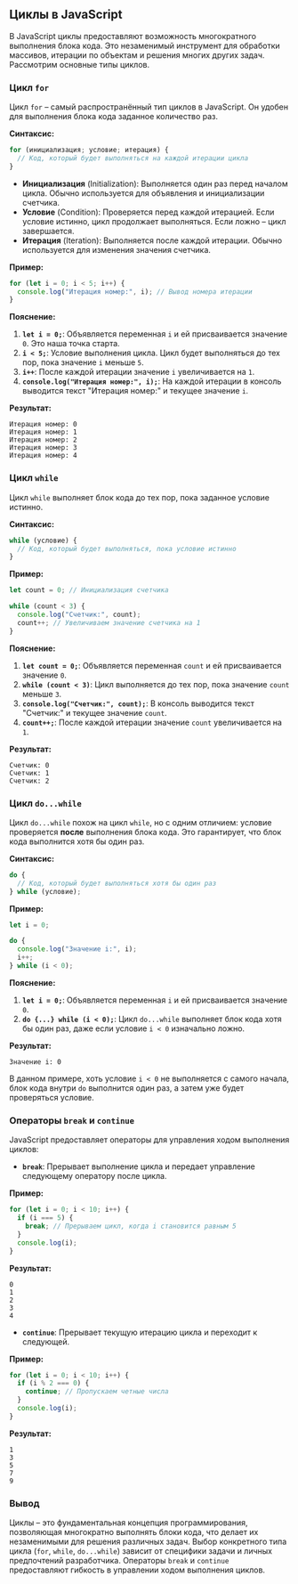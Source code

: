 ## Циклы в JavaScript

В JavaScript циклы предоставляют возможность многократного выполнения блока кода. Это незаменимый инструмент для обработки массивов, итерации по объектам и решения многих других задач. Рассмотрим основные типы циклов.

### Цикл `for`

Цикл `for` – самый распространённый тип циклов в JavaScript. Он удобен для выполнения блока кода заданное количество раз.

**Синтаксис:**

```javascript
for (инициализация; условие; итерация) {
  // Код, который будет выполняться на каждой итерации цикла
}
```

* **Инициализация** (Initialization): Выполняется один раз перед началом цикла. Обычно используется для объявления и инициализации счетчика.
* **Условие** (Condition): Проверяется перед каждой итерацией. Если условие истинно, цикл продолжает выполняться. Если ложно – цикл завершается.
* **Итерация** (Iteration): Выполняется после каждой итерации. Обычно используется для изменения значения счетчика.

**Пример:**

```javascript
for (let i = 0; i < 5; i++) {
  console.log("Итерация номер:", i); // Вывод номера итерации
}
```

**Пояснение:**

1. **`let i = 0;`**: Объявляется переменная `i` и ей присваивается значение `0`. Это наша точка старта.
2. **`i < 5;`**: Условие выполнения цикла. Цикл будет выполняться до тех пор, пока значение `i` меньше `5`.
3. **`i++`**:  После каждой итерации значение `i` увеличивается на `1`.
4. **`console.log("Итерация номер:", i);`**:  На каждой итерации в консоль выводится текст "Итерация номер:" и текущее значение `i`.

**Результат:**

```
Итерация номер: 0
Итерация номер: 1
Итерация номер: 2
Итерация номер: 3
Итерация номер: 4
```

### Цикл `while`

Цикл `while` выполняет блок кода до тех пор, пока заданное условие истинно.

**Синтаксис:**

```javascript
while (условие) {
  // Код, который будет выполняться, пока условие истинно
}
```

**Пример:**

```javascript
let count = 0; // Инициализация счетчика

while (count < 3) {
  console.log("Счетчик:", count); 
  count++; // Увеличиваем значение счетчика на 1
}
```

**Пояснение:**

1. **`let count = 0;`**: Объявляется переменная `count` и ей присваивается значение `0`.
2. **`while (count < 3)`**:  Цикл выполняется до тех пор, пока значение `count` меньше `3`.
3. **`console.log("Счетчик:", count);`**:  В консоль выводится текст "Счетчик:" и текущее значение `count`.
4. **`count++;`**: После каждой итерации значение `count` увеличивается на `1`.

**Результат:**

```
Счетчик: 0
Счетчик: 1
Счетчик: 2
```

### Цикл `do...while`

Цикл `do...while` похож на цикл `while`, но с одним отличием:  условие проверяется **после** выполнения блока кода. Это гарантирует, что блок кода выполнится хотя бы один раз.

**Синтаксис:**

```javascript
do {
  // Код, который будет выполняться хотя бы один раз
} while (условие);
```

**Пример:**

```javascript
let i = 0;

do {
  console.log("Значение i:", i);
  i++;
} while (i < 0); 
```

**Пояснение:**

1. **`let i = 0;`**: Объявляется переменная `i` и ей присваивается значение `0`.
2. **`do {...} while (i < 0);`**:  Цикл `do...while` выполняет блок кода хотя бы один раз, даже если условие `i < 0` изначально ложно.

**Результат:**

```
Значение i: 0
```

В данном примере, хоть условие `i < 0` не выполняется с самого начала, блок кода внутри `do` выполнится один раз, а затем уже будет проверяться условие.

### Операторы `break` и `continue`

JavaScript предоставляет операторы для управления ходом выполнения циклов:

* **`break`**:  Прерывает выполнение цикла и передает управление следующему оператору после цикла.

**Пример:**

```javascript
for (let i = 0; i < 10; i++) {
  if (i === 5) {
    break; // Прерываем цикл, когда i становится равным 5
  }
  console.log(i);
}
```

**Результат:**

```
0
1
2
3
4
```

* **`continue`**:  Прерывает текущую итерацию цикла и переходит к следующей.

**Пример:**

```javascript
for (let i = 0; i < 10; i++) {
  if (i % 2 === 0) {
    continue; // Пропускаем четные числа
  }
  console.log(i); 
}
```

**Результат:**

```
1
3
5
7
9
```

### Вывод

Циклы – это  фундаментальная концепция программирования, позволяющая многократно выполнять блоки кода, что делает их незаменимыми для решения различных задач. Выбор конкретного типа цикла (`for`, `while`, `do...while`) зависит от специфики задачи и личных предпочтений разработчика. Операторы `break` и `continue`  предоставляют гибкость в управлении ходом выполнения циклов.